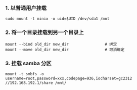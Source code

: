 ### 1. 以普通用户挂载

```shell
sudo mount -t minix -o uid=$UID /dev/sda1 /mnt
```

### 2. 将一个目录挂载到另一个目录上

```shell
mount --bind old_dir new_dir                # 绑定
mount --move old_dir new_dir                # 取消绑定
```

### 3. 挂载 samba 分区

```shell
mount -t smbfs -o username=root,password=xxx,codepage=936,iocharset=gc2312 //192.168.192.1/share /mnt/
```